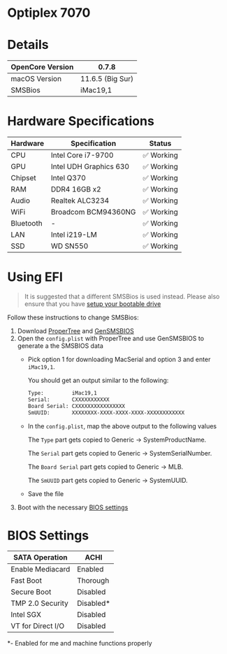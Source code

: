 # Optiplex 7070

# Details

| OpenCore Version | 0.7.8 |
| --- | --- |
| macOS Version | 11.6.5 (Big Sur) |
| SMSBios | iMac19,1 |

# Hardware Specifications

| Hardware | Specification | Status |
| --- | --- | --- |
| CPU | Intel Core i7-9700 | ✅ Working |
| GPU | Intel UDH Graphics 630 | ✅ Working |
| Chipset | Intel Q370 | ✅ Working |
| RAM | DDR4 16GB x2 | ✅ Working |
| Audio | Realtek ALC3234 | ✅ Working |
| WiFi | Broadcom BCM94360NG  | ✅ Working |
| Bluetooth | - | ✅ Working |
| LAN | Intel i219-LM | ✅ Working |
| SSD | WD SN550 | ✅ Working |

# Using EFI

> It is suggested that a different SMSBios is used instead. Please also ensure that you have [setup your bootable drive](https://dortania.github.io/OpenCore-Install-Guide/installer-guide/)
> 

Follow these instructions to change SMSBios:

1. Download [ProperTree](https://github.com/corpnewt/ProperTree/archive/refs/heads/master.zip) and [GenSMSBIOS](https://github.com/corpnewt/GenSMBIOS/archive/refs/heads/master.zip)
2. Open the `config.plist` with ProperTree and use GenSMSBIOS to generate a the SMSBIOS data 
    - Pick option 1 for downloading MacSerial and option 3 and enter `iMac19,1`.
        
        You should get an output similar to the following:
        
        ```bash
        Type:         iMac19,1
        Serial:       CXXXXXXXXXXX
        Board Serial: CXXXXXXXXXXXXXXXX
        SmUUID:       XXXXXXXX-XXXX-XXXX-XXXX-XXXXXXXXXXXX
        ```
        
    - In the `config.plist`, map the above output to the following values
        
        The `Type` part gets copied to Generic → SystemProductName.
        
        The `Serial` part gets copied to Generic → SystemSerialNumber.
        
        The `Board Serial` part gets copied to Generic → MLB.
        
        The `SmUUID` part gets copied to Generic → SystemUUID.
        
    - Save the file
3. Boot with the necessary [BIOS settings](#BIOS-Settings)

# BIOS Settings

| SATA Operation | ACHI |
| --- | --- |
| Enable Mediacard | Enabled |
| Fast Boot | Thorough |
| Secure Boot | Disabled |
| TMP 2.0 Security | Disabled* |
| Intel SGX | Disabled |
| VT for Direct I/O | Disabled |

*- Enabled for me and machine functions properly